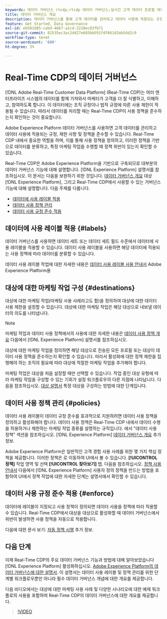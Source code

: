```yaml
---
keywords: 데이터 거버넌스 rtcdp;rtcdp 데이터 거버넌스;실시간 고객 데이터 프로필 데이터 거버넌스
title: 데이터 거버넌스 개요
description: 데이터 거버넌스를 통해 고객 데이터를 관리하고 데이터 사용에 적용되는 규정, 제한 사항 및 정책을 준수할 수 있습니다.
feature: Get Started, Data Governance
exl-id: eb501d85-cabd-4667-a1cd-2210ec83fb71
source-git-commit: 82535ec3ac2dd27e685bb591fdf661d3ab5dd2c9
workflow-type: tm+mt
source-wordcount: '689'
ht-degree: 3%

---
```


# Real-Time CDP의 데이터 거버넌스

[!DNL Adobe Real-Time Customer Data Platform] (Real-Time CDP)는 여러 엔터프라이즈 시스템의 데이터를 함께 가져와서 마케터가 고객을 더 잘 식별하고, 이해하고, 참여하도록 합니다. 이 데이터에는 조직 규정이나 법적 규정에 따른 사용 제한이 적용될 수 있습니다. 따라서 데이터를 처리할 때는 Real-Time CDP이 사용 정책을 준수하는지 확인하는 것이 중요합니다.

Adobe Experience Platform 데이터 거버넌스를 사용하면 고객 데이터를 관리하고 데이터 사용에 적용되는 규정, 제한 사항 및 정책을 준수할 수 있습니다. Real-Time CDP 내에서 중요한 역할을 하며, 이를 통해 사용 정책을 정의하고, 이러한 정책을 기반으로 데이터를 분류하고, 특정 마케팅 작업을 수행할 때 정책 위반이 있는지 확인할 수 있습니다.

Real-Time CDP은 Adobe Experience Platform을 기반으로 구축되므로 대부분의 데이터 거버넌스 기능에 대해 설명합니다. [!DNL Experience Platform] 설명서를 참조하십시오. 이 문서는 다음을 보완하기 위한 것입니다. [데이터 거버넌스 개요](../../data-governance/home.md) 대상 [!DNL Experience Platform], 그리고 Real-Time CDP에서 사용할 수 있는 거버넌스 기능에 대해 설명합니다. 다음 주제를 다룹니다.

* [데이터에 사용 레이블 적용](#labels)
* [데이터 사용 정책 관리](#policies)
* [데이터 사용 규정 준수 적용](#enforce)

## 데이터에 사용 레이블 적용 {#labels}

데이터 거버넌스를 사용하면 데이터 세트 또는 데이터 세트 필드 수준에서 데이터에 사용 레이블을 적용할 수 있습니다. 데이터 사용 레이블을 사용하면 해당 데이터에 적용되는 사용 정책에 따라 데이터를 분류할 수 있습니다.

데이터 사용 레이블 작업에 대한 자세한 내용은 [데이터 사용 레이블 사용 안내서](../../data-governance/labels/overview.md) Adobe Experience Platform용

## 대상에 대한 마케팅 작업 구성 {#destinations}

대상에 대한 마케팅 작업(마케팅 사용 사례라고도 함)을 정의하여 대상에 대한 데이터 사용 제한을 설정할 수 있습니다. 대상에 대한 마케팅 작업은 해당 대상으로 내보낼 데이터의 의도를 나타냅니다.

>[!NOTE]
>
>마케팅 작업과 데이터 사용 정책에서의 사용에 대한 자세한 내용은 [데이터 사용 정책 개요](../../data-governance/policies/overview.md) 다음에서 [!DNL Experience Platform] 설명서를 참조하십시오.

대상에 대한 마케팅 작업을 정의하면 해당 대상으로 전송된 모든 프로필 또는 대상이 데이터 사용 정책을 준수하는지 확인할 수 있습니다. 따라서 활성화에 대한 정책 제한을 집행해야 하는 조직의 필요에 따라 대상에 적절한 마케팅 작업을 추가해야 합니다.

마케팅 작업은 대상을 처음 설정할 때만 선택할 수 있습니다. 작업 중인 대상 유형에 따라 마케팅 작업을 구성할 수 있는 기회가 설정 워크플로우의 다른 지점에 나타납니다. 다음을 참조하십시오. [대상 설명서](../destinations/overview.md) 특정 대상을 구성하는 방법에 대한 단계입니다.

## 데이터 사용 정책 관리 {#policies}

데이터 사용 레이블이 데이터 규정 준수를 효과적으로 지원하려면 데이터 사용 정책을 정의하고 활성화해야 합니다. 데이터 사용 정책은 Real-Time CDP 내에서 데이터 수행을 허용하거나 제한하는 마케팅 작업 종류를 설명하는 규칙입니다. 에서 &quot;데이터 사용 정책&quot; 섹션을 참조하십시오. [!DNL Experience Platform] [데이터 거버넌스 개요](../../data-governance/home.md) 추가 정보.

Adobe Experience Platform은 일반적인 고객 경험 사용 사례를 위한 몇 가지 핵심 정책을 제공합니다. 이러한 정책은 로 이동하여 UI에서 볼 수 있습니다. **[!UICONTROL 정책]** 작업 영역 및 선택 **[!UICONTROL 찾아보기]** 탭. 다음을 참조하십시오. [정책 사용 안내서](../../data-governance/policies/user-guide.md) 다음에서 [!DNL Experience Platform] 사용자 정의 정책을 만드는 방법을 포함하여 UI에서 정책 작업에 대한 자세한 단계는 설명서에서 확인할 수 있습니다.

## 데이터 사용 규정 준수 적용 {#enforce}

데이터에 레이블이 지정되고 사용 정책이 정의되면 데이터 사용을 정책에 따라 적용할 수 있습니다. Real-Time CDP에서 대상을 대상으로 활성화할 때 데이터 거버넌스에서 위반이 발생하면 사용 정책을 자동으로 적용합니다.

다음에 대한 문서 보기: [자동 정책 시행](../../data-governance/enforcement/auto-enforcement.md) 추가 정보.

## 다음 단계

이제 Real-Time CDP의 주요 데이터 거버넌스 기능과 방법에 대해 알아보았습니다 [!DNL Experience Platform] 활성화하십시오. [Adobe Experience Platform의 데이터 거버넌스에 대한 설명서](../../data-governance/home.md). 이 설명서는 데이터 사용 레이블 및 정책 관리를 위한 단계별 워크플로우뿐만 아니라 필수 데이터 거버넌스 개념에 대한 개요를 제공합니다.

다음 비디오에서는 대상에 대한 마케팅 사용 사례 및 다양한 시나리오에 대한 예제 워크플로의 사용을 포함하여 Real-Time CDP의 데이터 거버넌스에 대한 개요를 제공합니다.

>[!VIDEO](https://video.tv.adobe.com/v/33631?quality=12&learn=on)

